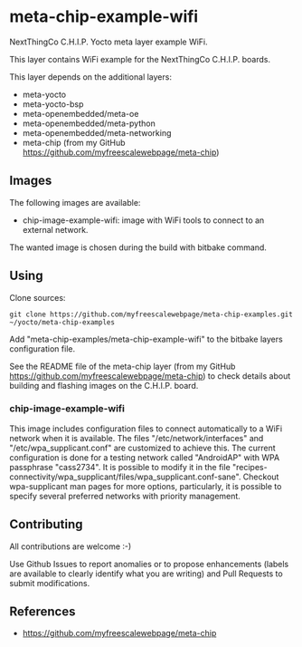 meta-chip-example-wifi
==

NextThingCo C.H.I.P. Yocto meta layer example WiFi.

This layer contains WiFi example for the NextThingCo C.H.I.P. boards.

This layer depends on the additional layers:
* meta-yocto
* meta-yocto-bsp
* meta-openembedded/meta-oe
* meta-openembedded/meta-python
* meta-openembedded/meta-networking
* meta-chip (from my GitHub https://github.com/myfreescalewebpage/meta-chip)


Images
--

The following images are available:
* chip-image-example-wifi: image with WiFi tools to connect to an external network.

The wanted image is chosen during the build with bitbake command.


Using
--

Clone sources:

	git clone https://github.com/myfreescalewebpage/meta-chip-examples.git ~/yocto/meta-chip-examples

Add "meta-chip-examples/meta-chip-example-wifi" to the bitbake layers configuration file.

See the README file of the meta-chip layer (from my GitHub https://github.com/myfreescalewebpage/meta-chip) to check details about building and flashing images on the C.H.I.P. board.

### chip-image-example-wifi

This image includes configuration files to connect automatically to a WiFi network when it is available.
The files "/etc/network/interfaces" and "/etc/wpa_supplicant.conf" are customized to achieve this.
The current configuration is done for a testing network called "AndroidAP" with WPA passphrase "cass2734". It is possible to modify it in the file "recipes-connectivity/wpa_supplicant/files/wpa_supplicant.conf-sane".
Checkout wpa-supplicant man pages for more options, particularly, it is possible to specify several preferred networks with priority management.


Contributing
--

All contributions are welcome :-)

Use Github Issues to report anomalies or to propose enhancements (labels are available to clearly identify what you are writing) and Pull Requests to submit modifications.


References
--

* https://github.com/myfreescalewebpage/meta-chip
